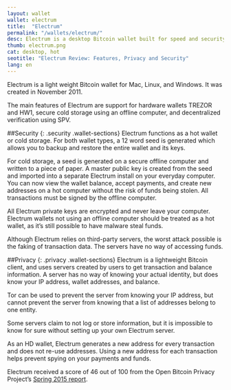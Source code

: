 ```yaml
---
layout: wallet
wallet: electrum
title:  "Electrum"
permalink: "/wallets/electrum/"
desc: Electrum is a desktop Bitcoin wallet built for speed and security. Its simple interface and advanced features make it a good option for new & advanced users.
thumb: electrum.png
cat: desktop, hot
seotitle: "Electrum Review: Features, Privacy and Security"
lang: en
---
```

Electrum is a light weight Bitcoin wallet for Mac, Linux, and Windows. It was created in November 2011.

The main features of Electrum are support for hardware wallets TREZOR and HW1, secure cold storage using an offline computer, and decentralized verification using SPV.

##Security
{: .security .wallet-sections}
Electrum functions as a hot wallet or cold storage. For both wallet types, a 12 word seed is generated which allows you to backup and restore the entire wallet and its keys.

For cold storage, a seed is generated on a secure offline computer and written to a piece of paper. A master public key is created from the seed and imported into a separate Electrum install on your everyday computer. You can now view the wallet balance, accept payments, and create new addresses on a hot computer without the risk of funds being stolen. All transactions must be signed by the offline computer.

All Electrum private keys are encrypted and never leave your computer. Electrum wallets not using an offline computer should be treated as a hot wallet, as it’s still possible to have malware steal funds.

Although Electrum relies on third-party servers, the worst attack possible is the faking of transaction data. The servers have no way of accessing funds.

##Privacy
{: .privacy .wallet-sections}
Electrum is a lightweight Bitcoin client, and uses servers created by users to get transaction and balance information. A server has no way of knowing your actual identity, but does know your IP address, wallet addresses, and balance.

Tor can be used to prevent the server from knowing your IP address, but cannot prevent the server from knowing that a list of addresses belong to one entity.

Some servers claim to not log or store information, but it is impossible to know for sure without setting up your own Electrum server.

As an HD wallet, Electrum generates a new address for every transaction and does not re-use addresses. Using a new address for each transaction helps prevent spying on your payments and funds.

Electrum received a score of 46 out of 100 from the Open Bitcoin Privacy Project’s [Spring 2015 report](http://www.openbitcoinprivacyproject.org/2015/05/spring-2015-wallet-privacy-rating-report/).